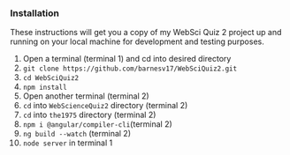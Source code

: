 ### Installation

These instructions will get you a copy of my WebSci Quiz 2 project up and running on your local machine for development and testing purposes.
1. Open a terminal (terminal 1) and cd into desired directory
2. `git clone https://github.com/barnesv17/WebSciQuiz2.git`
3. `cd WebSciQuiz2`
4. `npm install`
5. Open another terminal (terminal 2)
6. `cd` into `WebScienceQuiz2` directory (terminal 2)
7. `cd` into `the1975` directory (terminal 2)
8. `npm i @angular/compiler-cli`(terminal 2)
9. `ng build --watch` (terminal 2)
10. `node server` in terminal 1
